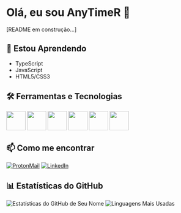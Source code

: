 
# Olá, eu sou AnyTimeR 👋

[README em construção...]

## 🌱 Estou Aprendendo
- TypeScript
- JavaScript
- HTML5/CSS3

## 🛠️ Ferramentas e Tecnologias
<div>
<img height="50" width="50" src="https://cdn.jsdelivr.net/gh/devicons/devicon@latest/icons/javascript/javascript-original.svg" />
<img height="50" width="50" src="https://cdn.jsdelivr.net/gh/devicons/devicon@latest/icons/html5/html5-original.svg" />
<img height="50" width="50" src="https://cdn.jsdelivr.net/gh/devicons/devicon@latest/icons/css3/css3-original.svg" />
<img height="50" width="50" src="https://cdn.jsdelivr.net/gh/devicons/devicon@latest/icons/tailwindcss/tailwindcss-original-wordmark.svg" />
<img height="50" width="50" src="https://cdn.jsdelivr.net/gh/devicons/devicon@latest/icons/git/git-original.svg" />
<img height="50" width="50" src="https://cdn.jsdelivr.net/gh/devicons/devicon@latest/icons/github/github-original.svg" />
</div>

## 📫 Como me encontrar
[![ProtonMail](https://img.shields.io/badge/ProtonMail-8B89CC?style=for-the-badge&logo=protonmail&logoColor=white)](mailto:alexcastro.contato@protonmail.com)
[![LinkedIn](https://img.shields.io/badge/LinkedIn-0077B5?style=for-the-badge&logo=linkedin&logoColor=white)](https://www.linkedin.com/in/alex-seginfo)


## 📊 Estatísticas do GitHub
![Estatísticas do GitHub de Seu Nome](https://github-readme-stats.vercel.app/api?username=AnytimerBR&show_icons=true&theme=dracula)
![Linguagens Mais Usadas](https://github-readme-stats.vercel.app/api/top-langs/?username=AnytimerBR&layout=compact&theme=dracula)

